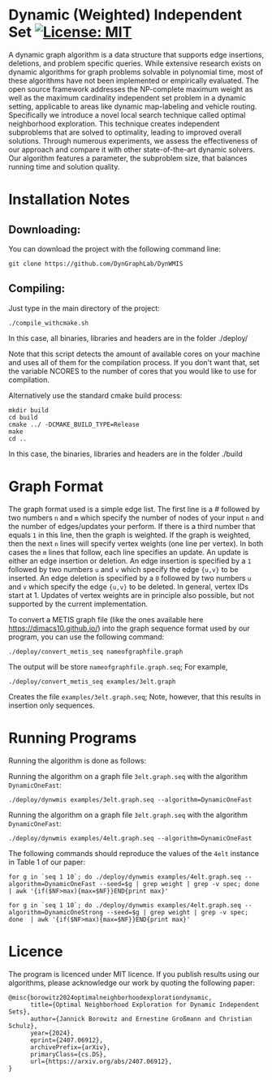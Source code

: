 # Dynamic (Weighted) Independent Set [![License: MIT](https://img.shields.io/badge/License-MIT-yellow.svg)](https://opensource.org/licenses/MIT)

A dynamic graph algorithm is a data structure that supports edge insertions, deletions, and problem specific queries. While extensive research exists on dynamic algorithms for graph problems solvable in polynomial time, most of these algorithms have not been implemented or empirically evaluated.  The open source framework  addresses the NP-complete maximum weight as well as the maximum cardinality independent set problem in a dynamic setting, applicable to areas like dynamic map-labeling and vehicle routing. Specifically we introduce a novel local search technique called optimal neighborhood exploration. This technique creates independent subproblems that are solved to optimality, leading to improved overall solutions. Through numerous experiments, we assess the effectiveness of our approach and compare it with other state-of-the-art dynamic solvers. Our algorithm features a parameter, the subproblem size, that balances running time and solution quality. 

Installation Notes
=====
## Downloading: 
You can download the project with the following command line:

```console
git clone https://github.com/DynGraphLab/DynWMIS
```

## Compiling: 
Just type in the main directory of the project: 
```console
./compile_withcmake.sh 
```
In this case, all binaries, libraries and headers are in the folder ./deploy/ 

Note that this script detects the amount of available cores on your machine and uses all of them for the compilation process. If you don't want that, set the variable NCORES to the number of cores that you would like to use for compilation. 

Alternatively use the standard cmake build process:
```console 
mkdir build
cd build 
cmake ../ -DCMAKE_BUILD_TYPE=Release     
make 
cd ..
```
In this case, the binaries, libraries and headers are in the folder ./build



Graph Format
=====
The graph format used is a simple edge list. The first line is a # followed by two numbers `n` and `m` which specify the number of nodes of your input `n` and the number of edges/updates your perform. If there is a third number that equals `1` in this line, then the graph is weighted. If the graph is weighted, then the next `n` lines will specify vertex weights (one line per vertex). In both cases the `m` lines that follow, each line specifies an update. An update is either an edge insertion or deletion. An edge insertion is specified by a `1` followed by two numbers `u` and `v` which specify the edge `{u,v}` to be inserted. An edge deletion is specified by a `0` followed by two numbers `u` and `v` which specify the edge `{u,v}` to be deleted. In general, vertex IDs start at 1. Updates of vertex weights are in principle also possible, but not supported by the current implementation.

To convert a METIS graph file (like the ones available here https://dimacs10.github.io/) into the graph sequence format used by our program, you can use the following command:
```console
./deploy/convert_metis_seq nameofgraphfile.graph 
```
The output will be store `nameofgraphfile.graph.seq`; For example, 
```console
./deploy/convert_metis_seq examples/3elt.graph
```
Creates the file `examples/3elt.graph.seq`; Note, however, that this results in insertion only sequences.


Running Programs
=====
Running the algorithm is done as follows: 

Running the algorithm on a graph file `3elt.graph.seq` with the algorithm `DynamicOneFast`:
```console
./deploy/dynwmis examples/3elt.graph.seq --algorithm=DynamicOneFast
```

Running the algorithm on a graph file `3elt.graph.seq` with the algorithm `DynamicOneFast`:
```console
./deploy/dynwmis examples/4elt.graph.seq --algorithm=DynamicOneFast
```

The following commands should reproduce the values of the `4elt` instance in Table 1 of our paper:

```console
for g in `seq 1 10`; do ./deploy/dynwmis examples/4elt.graph.seq --algorithm=DynamicOneFast --seed=$g | grep weight | grep -v spec; done  | awk '{if($NF>max){max=$NF}}END{print max}'
```

```console
for g in `seq 1 10`; do ./deploy/dynwmis examples/4elt.graph.seq --algorithm=DynamicOneStrong --seed=$g | grep weight | grep -v spec; done  | awk '{if($NF>max){max=$NF}}END{print max}'
```



Licence
=====
The program is licenced under MIT licence.
If you publish results using our algorithms, please acknowledge our work by quoting the following paper:


```
@misc{borowitz2024optimalneighborhoodexplorationdynamic,
      title={Optimal Neighborhood Exploration for Dynamic Independent Sets}, 
      author={Jannick Borowitz and Ernestine Großmann and Christian Schulz},
      year={2024},
      eprint={2407.06912},
      archivePrefix={arXiv},
      primaryClass={cs.DS},
      url={https://arxiv.org/abs/2407.06912}, 
}
```



